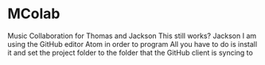# MColab
Music Collaboration for Thomas and Jackson
This still works?
Jackson I am using the GitHub editor Atom in order to program
All you have to do is install it and set the project folder to the folder that
the GitHub client is syncing to
